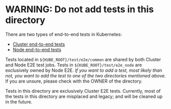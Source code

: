 # WARNING: Do not add tests in this directory

There are two types of end-to-end tests in Kubernetes:
 * [Cluster end-to-end tests](https://git.k8s.io/community/contributors/devel/e2e-tests.md)
 * [Node end-to-end
   tests](https://github.com/kubernetes/community/blob/master/contributors/devel/e2e-node-tests.md)

Tests located in `${KUBE_ROOT}/test/e2e/common` are shared by both Cluster
and Node E2E test jobs. Tests in `${KUBE_ROOT}/test/e2e_node` are exclusively
owned by Node E2E. *If you want to add a test, most likely than not, you want
to add the test to one of the two directories mentioned above.* If you are
unsure, please check with the OWNER of the directory.

Tests in this directory are exclusively Cluster E2E tests. Currently, most of
the tests in this directory are misplaced and legacy; and will be cleaned up in
the future.
